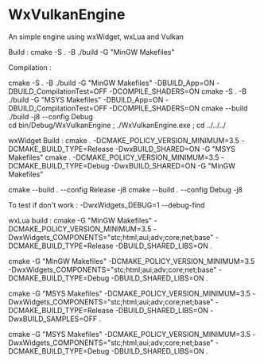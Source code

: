 # WxVulkanEngine
An simple engine using wxWidget, wxLua and Vulkan

Build : 
cmake -S . -B ./build -G "MinGW Makefiles" 

Compilation : 

cmake -S . -B ./build -G "MinGW Makefiles" -DBUILD_App=ON -DBUILD_CompilationTest=OFF -DCOMPILE_SHADERS=ON
cmake -S . -B ./build -G "MSYS Makefiles" -DBUILD_App=ON -DBUILD_CompilationTest=OFF -DCOMPILE_SHADERS=ON
cmake --build ./build -j8 --config Debug  
cd bin/Debug/WxVulkanEngine ; ./WxVulkanEngine.exe ; cd ../../../


wxWidget Build :
cmake . -DCMAKE_POLICY_VERSION_MINIMUM=3.5 -DCMAKE_BUILD_TYPE=Release -DwxBUILD_SHARED=ON -G "MSYS Makefiles"
cmake . -DCMAKE_POLICY_VERSION_MINIMUM=3.5 -DCMAKE_BUILD_TYPE=Debug -DwxBUILD_SHARED=ON -G "MinGW Makefiles"

cmake --build . --config Release -j8
cmake --build . --config Debug -j8


To test if don't work : -DwxWidgets_DEBUG=1 --debug-find


wxLua build :
cmake -G "MinGW Makefiles" -DCMAKE_POLICY_VERSION_MINIMUM=3.5 -DwxWidgets_COMPONENTS="stc;html;aui;adv;core;net;base" -DCMAKE_BUILD_TYPE=Release -DBUILD_SHARED_LIBS=ON .

cmake -G "MinGW Makefiles" -DCMAKE_POLICY_VERSION_MINIMUM=3.5 -DwxWidgets_COMPONENTS="stc;html;aui;adv;core;net;base" -DCMAKE_BUILD_TYPE=Debug -DBUILD_SHARED_LIBS=ON .


cmake -G "MSYS Makefiles" -DCMAKE_POLICY_VERSION_MINIMUM=3.5 -DwxWidgets_COMPONENTS="stc;html;aui;adv;core;net;base" -DCMAKE_BUILD_TYPE=Release -DBUILD_SHARED_LIBS=ON -DwxBUILD_SAMPLES=OFF .

cmake -G "MSYS Makefiles" -DCMAKE_POLICY_VERSION_MINIMUM=3.5 -DwxWidgets_COMPONENTS="stc;html;aui;adv;core;net;base" -DCMAKE_BUILD_TYPE=Debug -DBUILD_SHARED_LIBS=ON .




